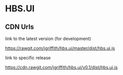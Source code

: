 # HBS.UI


## CDN Urls

link to the latest version (for development)

https://rawgit.com/jgriffith/hbs.ui/master/dist/hbs.ui.js

link to specific release

https://cdn.rawgit.com/jgriffith/hbs.ui/v0.1/dist/hbs.ui.js
